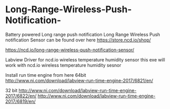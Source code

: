 # Long-Range-Wireless-Push-Notification-
Battery powered Long range push notification
Long Range Wireless Push notification Sensor can be found over here https://store.ncd.io/shop/

https://ncd.io/long-range-wireless-push-notification-sensor/

Labview Driver for ncd.io wireless temperature humidity sensor this exe will work with ncd.io wireless temperature humidity sesnor

Install run time engine from here 64bit http://www.ni.com/download/labview-run-time-engine-2017/6821/en/

32 bit http://www.ni.com/download/labview-run-time-engine-2017/6822/en/
http://www.ni.com/download/labview-run-time-engine-2017/6819/en/
